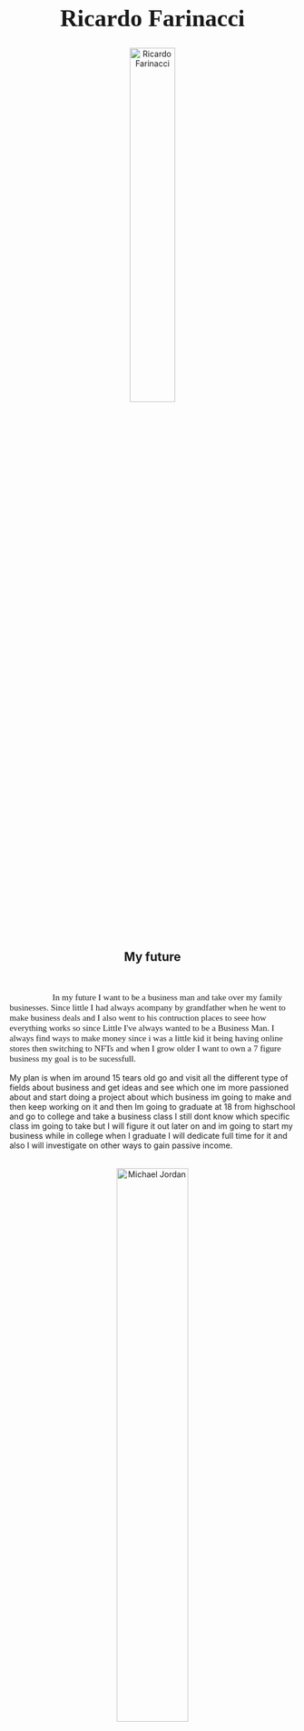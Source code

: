 <h1 style="font-family:Brush Script MT; font-size:300%;" align="center" > <b>Ricardo Farinacci </b></h1>
<div align="center">
    <img    src="https://images.squarespace-cdn.com/content/v1/56b3b819f8baf33c6ec7374e/1567695696257-6QUODSRBGVW2O3BJQAP5/businessman_iStock-1129342452.jpg?format=1500w"
            title="Ricardo Farinacci"
            width="40%"
            height="40%" 
            />
</div>
<h2 align="center" >My future</h2>
<br>
<p style = "text-indent: 2cm; font-family: Comic Sans MS; font-size:110%">
In my future I want to be a business man and take over my family businesses. Since little I had always acompany by grandfather when he went to make business deals and I also went to his contruction places to seee how 
everything works so since Little I've always wanted to be a Business Man. I always find ways to make money since i was a little kid it being having online stores then switching to NFTs and when I grow older I want to own a 7 figure business my goal is to be sucessfull.
    
    
   My plan is when im around 15 tears old go and visit all the different type of fields about business and get ideas and see which one im more passioned about and start doing a project about which business im going to make and then keep working on it and then Im going to graduate at 18 from highschool and go to college and take a business class I still dont know which specific class im going to take but I will figure it out later on and im going to start my business while in college when I graduate I will dedicate full time for it and also I will investigate on other ways to gain passive income.
<p style = "text-indent: 2cm; font-family: Comic Sans MS; font-size:110%">
 
</p>

<br>

<div align="center">
    <img    src="https://encrypted-tbn0.gstatic.com/images?q=tbn:ANd9GcSaLA4yCMeONFg3yldDwBkxXrtK2l8SDq1GRg&usqp=CAU"
            title="Michael Jordan"
            width="50%"
            height="50%" 
            />
    
  Some great advice I have heard about business is "If you want to be a successful entrepreneur, you have to challenge yourself. No one else is going to push you, so it’s up to you to do it. Challenges keep entrepreneurs nimble and on their toes. If you’re constantly looking for the next challenge, you’ll always be prepared for what comes your way. Successful Entrepreneurs Are Passionate about Their Work If you don’t love what you do, don’t do it. I truly believe it’s as simple as that.As an entrepreneur, you’re going to have to put in long hours and make sacrifices for your business.When you’re passionate about what you do, putting in the long hours won’t feel like a sacrifice anymore.If you’re not passionate about what you do, you’re not going to have the motivation to keep going when you’re stressed and tired."


       
<p style = "text-indent: 2cm; font-family: Comic Sans MS; font-size:110%" >
    
When I start working and become a sucesfull business man I want to Live in a Mansion In PR and have a mansion in Miami. Also I would like to travel atleast 10 times a year. Also i want to own a yacht and a Private Jet and retire my parents, and help out the people around me if they need help and motivate people to follow their dreams no matter what it is because it is possible 
</p>
<div align="center">
<img  src="https://cdn.sendx.io/prod/upload/img/19/10/22/27/9502/full.jpg"
        title="Michael Jordan"
        width="50%"
        height="50%" />
</div>
<br> 
<p style = "text-indent: 2cm; font-family: 
In the business field Im have interest in Large Company Entrepreneurship I want to make Hotels, Apartments, restaurants, own local land so people can rent and i get passive income monthly
    </p>                                                                      
 <br>
                                                                         
<div align="center">
    <img    src="
            width="50%"
            height="50%"        />
</div>
<table>
    <tr>
        <th>Name</th>
        <td>Ricardo Farinacci</td>
    </tr>
    <tr>
        <th>Age</th>
      <td>13</td>
    </tr>
    <tr>
        <th>Birthday</th>h
      <td> May 14, 2022
    </tr>
        <tr>
        <th>Nationality</th>
        <td>PuertoRican</td>
    </tr>
    <tr>
        <th>instagram</th>
        <td>@farinacciricardo</td>
    </tr>
    <tr>
        <th>school/th>
        <td>CSI</td>
    </tr>
    <tr>
        <th>grade</th>
        <td>8</td>
    </tr>
    <tr>
        <th>Brothers</th>
        <td>2</td>
    </tr>
    </tr>
    <th>sports played </th>
     <td>Basketball and Boxing</td>
    </tr> 
    </tr>
    <th>
</table>
<br><br>
<p>
    <i>Made by: <u>Ricardo Andres Farinaccin</u> on December 2, 2021</i>
</p>
